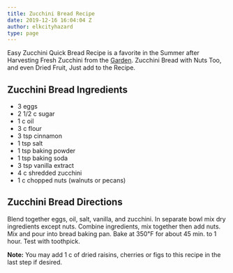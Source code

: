 ```yaml
---
title: Zucchini Bread Recipe
date: 2019-12-16 16:04:04 Z
author: elkcityhazard
type: page
---
```


Easy Zucchini Quick Bread Recipe is a favorite in the Summer after Harvesting Fresh Zucchini from the [Garden][1]. Zucchini Bread with Nuts Too, and even Dried Fruit, Just add to the Recipe.

## Zucchini Bread Ingredients

  * 3 eggs
  * 2 1/2 c sugar
  * 1 c oil
  * 3 c flour
  * 3 tsp cinnamon
  * 1 tsp salt
  * 1 tsp baking powder
  * 1 tsp baking soda
  * 3 tsp vanilla extract
  * 4 c shredded zucchini
  * 1 c chopped nuts (walnuts or pecans)

## Zucchini Bread Directions

Blend together eggs, oil, salt, vanilla, and zucchini. In separate bowl mix dry ingredients except nuts. Combine ingredients, mix together then add nuts. Mix and pour into bread baking pan. Bake at 350&#8457; for about 45 min. to 1 hour. Test with toothpick.

**Note:** You may add 1 c of dried raisins, cherries or figs to this recipe in the last step if desired.

 [1]: /wordpress/vegetables-and-salad-recipes/